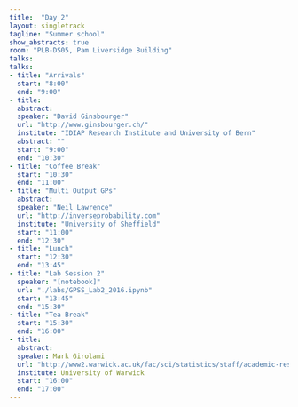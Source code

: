 ```yaml
---
title:  "Day 2"
layout: singletrack
tagline: "Summer school"
show_abstracts: true
room: "PLB-DS05, Pam Liversidge Building"
talks:
talks:
- title: "Arrivals"
  start: "8:00"
  end: "9:00"
- title:
  abstract:
  speaker: "David Ginsbourger"
  url: "http://www.ginsbourger.ch/"
  institute: "IDIAP Research Institute and University of Bern"
  abstract: ""
  start: "9:00"
  end: "10:30"
- title: "Coffee Break"
  start: "10:30"
  end: "11:00"
- title: "Multi Output GPs"
  abstract:
  speaker: "Neil Lawrence"
  url: "http://inverseprobability.com"
  institute: "University of Sheffield"
  start: "11:00"
  end: "12:30"
- title: "Lunch"
  start: "12:30"
  end: "13:45"
- title: "Lab Session 2"
  speaker: "[notebook]"
  url: "./labs/GPSS_Lab2_2016.ipynb"
  start: "13:45"
  end: "15:30"
- title: "Tea Break"
  start: "15:30"
  end: "16:00"
- title:
  abstract:
  speaker: Mark Girolami
  url: "http://www2.warwick.ac.uk/fac/sci/statistics/staff/academic-research/girolami/"
  institute: University of Warwick
  start: "16:00"
  end: "17:00"
---
```

